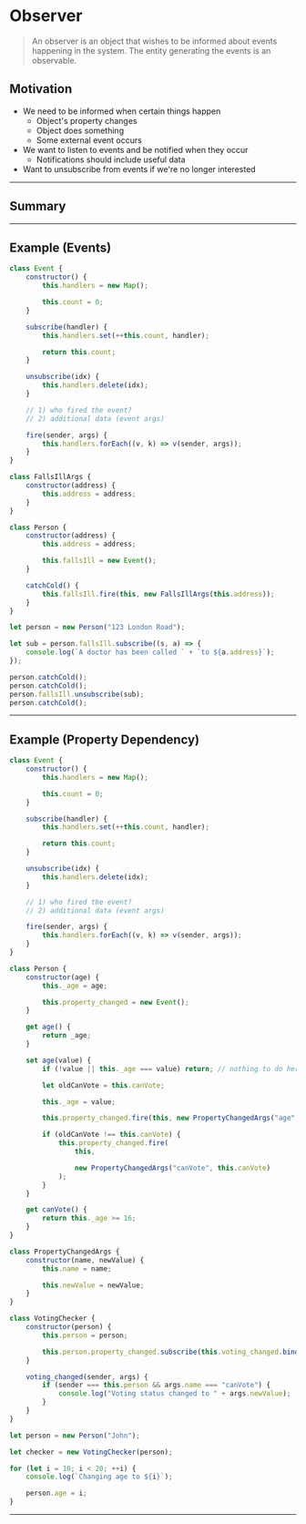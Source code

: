 # Observer

> An observer is an object that wishes to be informed about events happening in the system. The entity generating the events is an observable.

## Motivation

- We need to be informed when certain things happen
  - Object's property changes
  - Object does something
  - Some external event occurs
- We want to listen to events and be notified when they occur
  - Notifications should include useful data
- Want to unsubscribe from events if we're no longer interested

---

## Summary



---

## Example (Events)

```js
class Event {
	constructor() {
		this.handlers = new Map();

		this.count = 0;
	}

	subscribe(handler) {
		this.handlers.set(++this.count, handler);

		return this.count;
	}

	unsubscribe(idx) {
		this.handlers.delete(idx);
	}

	// 1) who fired the event?
	// 2) additional data (event args)

	fire(sender, args) {
		this.handlers.forEach((v, k) => v(sender, args));
	}
}

class FallsIllArgs {
	constructor(address) {
		this.address = address;
	}
}

class Person {
	constructor(address) {
		this.address = address;

		this.fallsIll = new Event();
	}

	catchCold() {
		this.fallsIll.fire(this, new FallsIllArgs(this.address));
	}
}

let person = new Person("123 London Road");

let sub = person.fallsIll.subscribe((s, a) => {
	console.log(`A doctor has been called ` + `to ${a.address}`);
});

person.catchCold();
person.catchCold();
person.fallsIll.unsubscribe(sub);
person.catchCold();
```

---

## Example (Property Dependency)

```js
class Event {
	constructor() {
		this.handlers = new Map();

		this.count = 0;
	}

	subscribe(handler) {
		this.handlers.set(++this.count, handler);

		return this.count;
	}

	unsubscribe(idx) {
		this.handlers.delete(idx);
	}

	// 1) who fired the event?
	// 2) additional data (event args)

	fire(sender, args) {
		this.handlers.forEach((v, k) => v(sender, args));
	}
}

class Person {
	constructor(age) {
		this._age = age;

		this.property_changed = new Event();
	}

	get age() {
		return _age;
	}

	set age(value) {
		if (!value || this._age === value) return; // nothing to do here

		let oldCanVote = this.canVote;

		this._age = value;

		this.property_changed.fire(this, new PropertyChangedArgs("age", value));

		if (oldCanVote !== this.canVote) {
			this.property_changed.fire(
				this,

				new PropertyChangedArgs("canVote", this.canVote)
			);
		}
	}

	get canVote() {
		return this._age >= 16;
	}
}

class PropertyChangedArgs {
	constructor(name, newValue) {
		this.name = name;

		this.newValue = newValue;
	}
}

class VotingChecker {
	constructor(person) {
		this.person = person;

		this.person.property_changed.subscribe(this.voting_changed.bind(this));
	}

	voting_changed(sender, args) {
		if (sender === this.person && args.name === "canVote") {
			console.log("Voting status changed to " + args.newValue);
		}
	}
}

let person = new Person("John");

let checker = new VotingChecker(person);

for (let i = 10; i < 20; ++i) {
	console.log(`Changing age to ${i}`);

	person.age = i;
}
```

---
